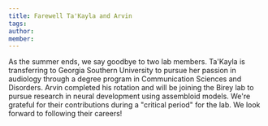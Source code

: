 ```yaml
---
title: Farewell Ta'Kayla and Arvin
tags:
author: 
member: 
---
```


As the summer ends, we say goodbye to two lab members.  Ta'Kayla is transferring to Georgia Southern University to pursue her passion in audiology through a degree program in Communication Sciences and Disorders.  Arvin completed his rotation and will be joining the Birey lab to pursue research in neural development using assembloid models.  We're grateful for their contributions during a "critical period" for the lab.  We look forward to following their careers!
